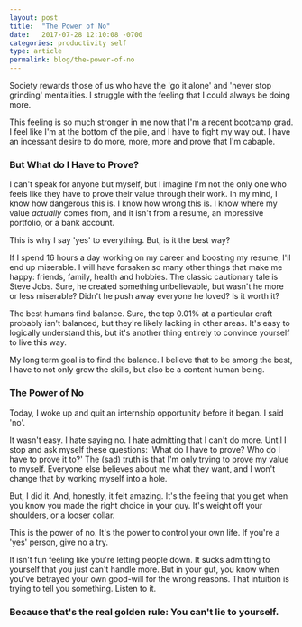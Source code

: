 ```yaml
---
layout: post
title:  "The Power of No"
date:   2017-07-28 12:10:08 -0700
categories: productivity self
type: article
permalink: blog/the-power-of-no
---
```


<!--Taking on More is Dangerous-->
<!--Why do I take on more?
  -To Prove MySelf
  -To beomce the best.
-->
<!--The better way
  -I have nothing to prove.
  -Say no to take care of youself
-->

Society rewards those of us who have the 'go it alone' and 'never stop grinding' mentalities. I struggle  with the feeling that I could always be doing more. 

This feeling is so much stronger in me now that I'm a recent bootcamp grad. I feel like I'm at the bottom of the pile, and I have to fight my way out. I have an incessant desire to do more, more, more and prove that I'm cabaple. 

### But What do I Have to Prove?

I can't speak for anyone but myself, but I imagine I'm not the only one who feels like they have to prove their value through their work. In my mind, I know how dangerous this is. I know how wrong this is. I know where my value <em>actually</em> comes from, and it isn't from a resume, an impressive portfolio, or a bank account.

This is why I say 'yes' to everything. But, is it the best way?

If I spend 16 hours a day working on my career and boosting my resume, I'll end up miserable. I will have forsaken so many other things that make me happy: friends, family, health and hobbies. The classic cautionary tale is Steve Jobs. Sure, he created something unbelievable, but wasn't he more or less miserable? Didn't he push away everyone he loved? Is it worth it?  

The best humans find balance. Sure, the top 0.01% at a particular craft probably isn't balanced, but they're likely lacking in other areas. It's easy to logically understand this, but it's another thing entirely to convince yourself to live this way.  

My long term goal is to find the balance. I believe that to be among the best, I have to not only grow the skills, but also be a content human being. 

### The Power of No

Today, I woke up and quit an internship opportunity before it began. I said 'no'. 

It wasn't easy. I hate saying no. I hate admitting that I can't do more. Until I stop and ask myself these questions: 'What do I have to prove? Who do I have to prove it to?'  The (sad) truth is that I'm only trying to prove my value to myself. Everyone else believes about me what they want, and I won't change that by working myself into a hole.

But, I did it. And, honestly, it felt amazing. It's the feeling that you get when you know you made the right choice in your guy. It's weight off your shoulders, or a looser collar. 

This is the power of no. It's the power to control your own life. If you're a 'yes' person, give no a try. 

It isn't fun feeling like you're letting people down. It sucks admitting to yourself that you just can't handle more. But in your gut, you know when you've betrayed your own good-will for the wrong reasons. That intuition is trying to tell you something. Listen to it.

### Because that's the real golden rule: You can't lie to yourself.